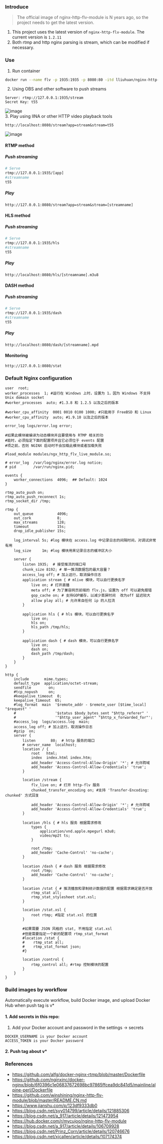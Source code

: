 <!--
 * @Description: 
 * @Author: LLiuHuan
 * @Date: 2022-04-11 16:30:02
 * @LastEditTime: 2024-09-05 09:40:20
 * @LastEditors: LLiuHuan
-->
### Introduce
> The official image of nginx-http-flv-module is N years ago, so the project needs to get the latest version.  

1. This project uses the latest version of `nginx-http-flv-module`. The current version is `1.2.11`  
2. Both rtmp and http nginx parsing is stream, which can be modified if necessary.

### Use
1. Run container  
  ```bash
  docker run --name flv -p 1935:1935 -p 8080:80 -itd lliuhuan/nginx-http-flv-module
  ```  
2. Using OBS and other software to push streams  
  ```
  Server: rtmp://127.0.0.1:1935/stream
  Secret Key: t55
  ```  
  ![image](./static/1.OBS.gif)  
3. Play using IINA or other HTTP video playback tools  
  ```
  http://localhost:8080/stream?app=stream&stream=t55
  ```
![image](./static/2.IINA.gif)  

#### RTMP method

##### Push streaming
```bash
# Serve
rtmp://127.0.0.1:1935/[app]
#streamname
t55
```
##### Play
```
http://127.0.0.1:8080/stream?app=stream&stream=[streamname]
```

#### HLS method
##### Push streaming
```bash
# Serve
rtmp://127.0.0.1:1935/hls
#streamname
t55
```
##### Play
```
http://localhost:8080/hls/[streamname].m3u8
```

#### DASH method
##### Push streaming
```bash
# Serve
rtmp://127.0.0.1:1935/dash
#streamname
t55
```
##### Play
```
http://localhost:8080/dash/[streamname].mpd
```

#### Monitoring
```
http://127.0.0.1:8080/stat
```

### Default Nginx configuration

```nginx
user  root;
worker_processes  1; #运行在 Windows 上时，设置为 1，因为 Windows 不支持 Unix domain socket
#worker_processes  auto; #1.3.8 和 1.2.5 以及之后的版本

#worker_cpu_affinity  0001 0010 0100 1000; #只能用于 FreeBSD 和 Linux
#worker_cpu_affinity  auto; #1.9.10 以及之后的版本

error_log logs/error.log error;

#如果此模块被编译为动态模块并且要使用与 RTMP 相关的功
#能时，必须指定下面的配置项并且它必须位于 events 配置
#项之前，否则 NGINX 启动时不会加载此模块或者加载失败

#load_module modules/ngx_http_flv_live_module.so;

# error_log  /var/log/nginx/error.log notice;
# pid        /var/run/nginx.pid;

events {
    worker_connections  4096;  ## Default: 1024
}

rtmp_auto_push on;
rtmp_auto_push_reconnect 1s;
rtmp_socket_dir /tmp;

rtmp {
    out_queue           4096;
    out_cork            8;
    max_streams         128;
    timeout             15s;
    drop_idle_publisher 15s;

    log_interval 5s; #log 模块在 access.log 中记录日志的间隔时间，对调试非常有用
    log_size     1m; #log 模块用来记录日志的缓冲区大小

    server {
        listen 1935;  # 接受推流的端口号
        chunk_size 8192; # 单一推流数据包的最大容量？
        access_log off;	# 加上这行，取消操作日志
        application stream { # mlive 模块，可以自行更换名字
            live on; # 打开直播
            meta off; # 为了兼容网页前端的 flv.js，设置为 off 可以避免报错
            gop_cache on; # 支持GOP缓存，以减少首屏时间  改为off 延迟较大
            allow play all; # 允许来自任何 ip 的人拉流
        }

        application hls { # hls 模块，可以自行更换名字
            live on;
            hls on;
            hls_path /tmp/hls;
        }

        application dash { # dash 模块，可以自行更换名字
            live on;
            dash on;
            dash_path /tmp/dash;
        }
    }
}

http {
    include       mime.types;
    default_type  application/octet-stream;
    sendfile        on;
    #tcp_nopush     on;
    #keepalive_timeout  0;
    keepalive_timeout  65;
    #log_format  main  '$remote_addr - $remote_user [$time_local] "$request" '
    #                  '$status $body_bytes_sent "$http_referer" '
    #                  '"$http_user_agent" "$http_x_forwarded_for"';
    #access_log  logs/access.log  main;
    access_log off;	# 加上这行，取消操作日志
    #gzip  on;
    server {
        listen       80;  # http 服务的端口
        # server_name  localhost;
        location / {
            root   html;
            index  index.html index.htm;
            add_header 'Access-Control-Allow-Origin' '*'; # 允许跨域
            add_header 'Access-Control-Allow-Credentials' 'true';
        }

        location /stream {
            flv_live on; # 打开 http-flv 服务
            chunked_transfer_encoding on; #支持 'Transfer-Encoding: chunked' 方式回复

            add_header 'Access-Control-Allow-Origin' '*'; # 允许跨域
            add_header 'Access-Control-Allow-Credentials' 'true';
        }

        location /hls { # hls 服务 根据需求修改
            types {
                application/vnd.apple.mpegurl m3u8;
                video/mp2t ts;
            }

            root /tmp;
            add_header 'Cache-Control' 'no-cache';
        }

        location /dash { # dash 服务 根据需求修改
            root /tmp;
            add_header 'Cache-Control' 'no-cache';
        }

        location /stat { # 推流播放和录制统计数据的配置 根据需求确定是否开放
            rtmp_stat all;
            rtmp_stat_stylesheet stat.xsl;
        }

        location /stat.xsl {
            root rtmp; #指定 stat.xsl 的位置
        }

        #如果需要 JSON 风格的 stat, 不用指定 stat.xsl
        #但是需要指定一个新的配置项 rtmp_stat_format
        #location /stat {
        #    rtmp_stat all;
        #    rtmp_stat_format json;
        #}

        location /control {
            rtmp_control all; #rtmp 控制模块的配置
        }
    }
}

```

### Build images by workflow

Automatically execute workflow, build Docker image, and upload Docker Hub when push tag is v*

#### 1. Add secrets in this repo:

  1. Add your Docker account and password in the settings -> secrets
  ```
  DOCKER_USERNAME is your Docker account
  ACCESS_TOKEN is your Docker password
  ```
  

#### 2. Push tag about v*

### References
- https://github.com/alfg/docker-nginx-rtmp/blob/master/Dockerfile
- https://github.com/nginxinc/docker-nginx/blob/6f0396c1e06837672698bc97865ffcea9dc841d5/mainline/alpine-perl/Dockerfile
- https://github.com/winshining/nginx-http-flv-module/blob/master/README.CN.md
- https://www.jianshu.com/p/123df9333db0
- https://blog.csdn.net/syy014799/article/details/121885306
- https://blog.csdn.net/a_917/article/details/121473954
- https://hub.docker.com/r/mycujoo/nginx-http-flv-module
- https://blog.csdn.net/a_917/article/details/106709928
- https://blog.csdn.net/Prinz_Corn/article/details/120746676
- https://blog.csdn.net/xjcallen/article/details/107174374